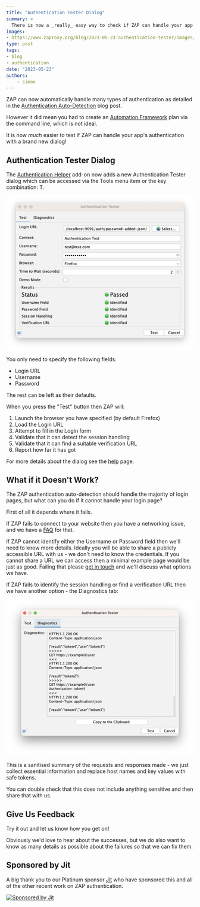 ```yaml
---
title: "Authentication Tester Dialog"
summary: >
  There is now a _really_ easy way to check if ZAP can handle your app's authentication.
images:
- https://www.zaproxy.org/blog/2023-05-23-authentication-tester/images/blog-auth-dialog-1-test.png
type: post
tags:
- blog
- authentication
date: "2023-05-23"
authors: 
    - simon
---
```


ZAP can now automatically handle many types of authentication as detailed in the 
[Authentication Auto-Detection](/blog/2023-05-02-authentication-auto-detection/) blog post.

However it did mean you had to create an [Automation Framework](/docs/automate/automation-framework/) plan via the command line, which is not ideal.

It is now _much_ easier to test if ZAP can handle your app's authentication with a brand new dialog!

## Authentication Tester Dialog

The [Authentication Helper](/docs/desktop/addons/authentication-helper/) add-on now adds a new Authentication Tester dialog which can be accessed via the Tools menu item or the key combination: <Control> T. 

![Authentication Tester Dialog - Test tab](images/auth-dialog-1-test.png)

You only need to specify the following fields:

* Login URL
* Username
* Password

The rest can be left as their defaults.

When you press the "Test" button then ZAP will:

1. Launch the browser you have specified (by default Firefox)
1. Load the Login URL
1. Attempt to fill in the Login form
1. Validate that it can detect the session handling
1. Validate that it can find a suitable verification URL
1. Report how far it has got

For more details about the dialog see the [help](/docs/desktop/addons/authentication-helper/auth-tester/) page.

## What if it Doesn't Work?

The ZAP authentication auto-detection should handle the majority of login pages, but what can you do if it cannot handle your login page?

First of all it depends where it fails.

If ZAP fails to connect to your website then you have a networking issue, and we have a 
[FAQ](/faq/why-cant-zap-connect-to-my-website/) for that.

If ZAP cannot identify either the Username or Password field then we'll need to know more details.
Ideally you will be able to share a publicly accessible URL with us - we don't need to know the credentials.
If you cannot share a URL we can access then a minimal example page would be just as good.
Failing that please [get in touch](https://groups.google.com/group/zaproxy-users) and we'll discuss what options we have.

If ZAP fails to identify the session handling or find a verification URL then we have another option - the Diagnostics tab:

![Authentication Tester Dialog - Diagnostics tab](images/auth-dialog-2-diag.png)

This is a sanitised summary of the requests and responses made - we just collect essential information and replace host names
and key values with safe tokens.

You can double check that this does not include anything sensitive and then share that with us.

## Give Us Feedback

Try it out and let us know how you get on!

Obviously we'd love to hear about the successes, but we do also want to know as many details as possible about the failures
so that we can fix them.

## Sponsored by Jit

A big thank you to our Platinum sponsor [Jit](https://www.jit.io/zap?utm_source=zapproxy&utm_medium=banner&utm_campaign=zap-proxy-website-banner) who have sponsored this and all of the other recent work on ZAP authentication.

[![Sponsored by Jit](/img/supporters/jit.png 'Sponsored by Jit')](https://www.jit.io/zap?utm_source=zapproxy&utm_medium=banner&utm_campaign=zap-proxy-website-banner)
